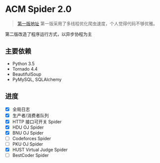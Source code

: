 # ACM Spider 2.0

> [第一版地址](https://github.com/Raynxxx/CUIT-ACM-Spider) 第一版采用了多线程优化爬虫速度，个人觉得代码不够优雅。

第二版改造了程序运行方式，以异步协程为主


## 主要依赖

* Python 3.5
* Tornado 4.4
* BeautifulSoup
* PyMySQL, SQLAlchemy

## 进度
- [X] 全局日志
- [X] 生产者/消费者队列
- [X] HTTP 接口可开关 Spider
- [X] HDU OJ Spider
- [X] BNU OJ Spider
- [ ] Codeforces Spider
- [ ] PKU OJ Spider
- [X] HUST Virtual Judge Spider
- [ ] BestCoder Spider